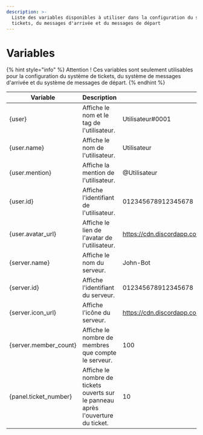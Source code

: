 ```yaml
---
description: >-
  Liste des variables disponibles à utiliser dans la configuration du système de
  tickets, du messages d'arrivée et du messages de départ
---
```


# Variables

{% hint style="info" %}
Attention ! Ces variables sont seulement utilisables pour la configuration du système de tickets, du système de messages d'arrivée et du système de messages de départ.
{% endhint %}

| Variable               | Description                                                                      | Exemple                                                                                     |
| ---------------------- | -------------------------------------------------------------------------------- | ------------------------------------------------------------------------------------------- |
| {user}                 | Affiche le nom et le tag de l'utilisateur.                                       | Utilisateur#0001                                                                            |
| {user.name}            | Affiche le nom de l'utilisateur.                                                 | Utilisateur                                                                                 |
| {user.mention}         | Affiche la mention de l'utilisateur.                                             | @Utilisateur                                                                                |
| {user.id}              | Affiche l'identifiant de l'utilisateur.                                          | 012345678912345678                                                                          |
| {user.avatar\_url}     | Affiche le lien de l'avatar de l'utilisateur.                                    | https://cdn.discordapp.com/avatars/958547309728256081/c83207e3ef95fb6c9198562d0d04714f.webp |
| {server.name}          | Affiche le nom du serveur.                                                       | John-Bot                                                                                    |
| {server.id}            | Affiche l'identifiant du serveur.                                                | 012345678912345678                                                                          |
| {server.icon\_url}     | Affiche l'icône du serveur.                                                      | https://cdn.discordapp.com/icons/959269961572962314/01f8699526e02fd34266e07835bd1de5.webp   |
| {server.member\_count} | Affiche le nombre de membres que compte le serveur.                              | 100                                                                                         |
| {panel.ticket\_number} | Affiche le nombre de tickets ouverts sur le panneau après l'ouverture du ticket. | 10                                                                                          |
